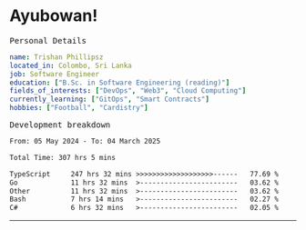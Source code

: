 # Ayubowan!

<samp>Personal Details</samp>

```yaml
name: Trishan Phillipsz
located_in: Colombo, Sri Lanka
job: Software Engineer
education: ["B.Sc. in Software Engineering (reading)"]
fields_of_interests: ["DevOps", "Web3", "Cloud Computing"]
currently_learning: ["GitOps", "Smart Contracts"]
hobbies: ["Football", "Cardistry"]
```

<samp>Development breakdown</samp>

<!--START_SECTION:waka-->

```txt
From: 05 May 2024 - To: 04 March 2025

Total Time: 307 hrs 5 mins

TypeScript     247 hrs 32 mins >>>>>>>>>>>>>>>>>>>------   77.69 %
Go             11 hrs 32 mins  >------------------------   03.62 %
Other          11 hrs 32 mins  >------------------------   03.62 %
Bash           7 hrs 14 mins   >------------------------   02.27 %
C#             6 hrs 32 mins   >------------------------   02.05 %
```

<!--END_SECTION:waka-->

---
